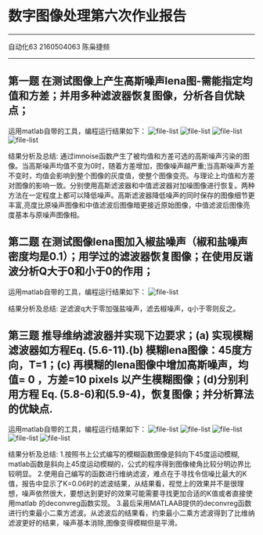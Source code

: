 ﻿# 数字图像处理第六次作业报告

---
自动化63 2160504063 陈枭捷频

---

## 第一题 在测试图像上产生高斯噪声lena图-需能指定均值和方差；并用多种滤波器恢复图像，分析各自优缺点；
运用matlab自带的工具，编程运行结果如下：
![file-list](https://raw.githubusercontent.com/cxjpnb/hw6/master/lena%E5%8E%9F%E5%9B%BE.bmp)
![file-list](https://raw.githubusercontent.com/cxjpnb/hw6/master/%E5%8A%A0%E5%85%A5%E5%99%AA%E5%A3%B00.50.01%E7%9A%84lena%E5%9B%BE.bmp)
![file-list](https://raw.githubusercontent.com/cxjpnb/hw6/master/%E7%AE%97%E6%9C%AF%E5%9D%87%E5%80%BC%E6%BB%A4%E6%B3%A2%E5%90%8E.bmp)
![file-list](https://raw.githubusercontent.com/cxjpnb/hw6/master/%E4%B8%AD%E5%80%BC%E6%BB%A4%E6%B3%A2%E7%9A%84%E7%BB%93%E6%9E%9C.bmp)

结果分析及总结:
    通过imnoise函数产生了被均值和方差可选的高斯噪声污染的图像。当高斯噪声均值不变为0时，随着方差增加，图像噪声越严重;当高斯噪声方差不变时，均值会影响到整个图像的灰度值，使整个图像变亮。与理论上均值和方差对图像的影响一致。分别使用高斯滤波器和中值滤波器对加噪图像进行恢复。两种方法在一定程度上都可以降低噪声。高斯滤波器降低噪声的同时保存的图像细节更丰富,亮度比原噪声图像和中值滤波后图像暗更接近原始图像，中值滤波后图像亮度基本与原噪声图像相。
## 第二题 在测试图像lena图加入椒盐噪声（椒和盐噪声密度均是0.1）；用学过的滤波器恢复图像；在使用反谐波分析Q大于0和小于0的作用；
运用matlab自带的工具，编程运行结果如下：
![file-list](https://raw.githubusercontent.com/cxjpnb/hw6/master/%E6%A4%92%E7%9B%90%E9%80%86%E6%BB%A4%E6%B3%A2.bmp)

结果分析及总结:
逆滤波q大于零加强盐噪声，滤去椒噪声，q小于零则反之。
## 第三题 推导维纳滤波器并实现下边要求；(a) 实现模糊滤波器如方程Eq. (5.6-11).(b) 模糊lena图像：45度方向，T=1；(c) 再模糊的lena图像中增加高斯噪声，均值= 0 ，方差=10 pixels 以产生模糊图像；(d)分别利用方程 Eq. (5.8-6)和(5.9-4)，恢复图像；并分析算法的优缺点.

运用matlab自带的工具，编程运行结果如下：
![file-list](https://raw.githubusercontent.com/cxjpnb/hw6/master/%E8%BF%90%E5%8A%A8%E6%A8%A1%E7%B3%8A%E5%8C%96.bmp)
![file-list](https://raw.githubusercontent.com/cxjpnb/hw6/master/45%E5%BA%A6%E6%A8%A1%E7%B3%8A.bmp)
![file-list](https://raw.githubusercontent.com/cxjpnb/hw6/master/%E5%8A%A0%E5%99%AA%E5%B9%B6%E6%A8%A1%E7%B3%8A.bmp)
![file-list](https://raw.githubusercontent.com/cxjpnb/hw6/master/%E7%BB%B4%E7%BA%B3%E6%BB%A4%E6%B3%A2%E7%9A%84%E7%BB%93%E6%9E%9C.bmp)
![file-list](https://raw.githubusercontent.com/cxjpnb/hw6/master/%E7%BA%A6%E4%B9%A6%E6%9C%80%E5%B0%8F%E4%BA%8C%E4%B9%98%E6%BB%A4%E6%B3%A2%E7%BB%93%E6%9E%9C.bmp)

结果分析及总结:
 1.按照书上公式编写的模糊函数图像是斜向下45度运动模糊, matlab函数是斜向上45度运动模糊的，公式的程序得到图像棱角比较分明边界比较明显。
2.使用自己编写的函数进行维纳滤波，难点在于寻找令信噪比最大的K值，报告中显示了K=0.06时的滤波结果，从结果看，视觉上的效果并不是很理想，噪声依然很大，要想达到更好的效果可能需要寻找更加合适的K值或者直接使用matlab 的deconvreg函数实现。
3.最后采用MATLAAB提供的deconvreg函数进行约束最小二乘方滤波。从滤波后的结果看，约束最小二乘方滤波得到了比维纳滤波更好的结果，噪声基本消除,图像变得模糊但是平滑。














